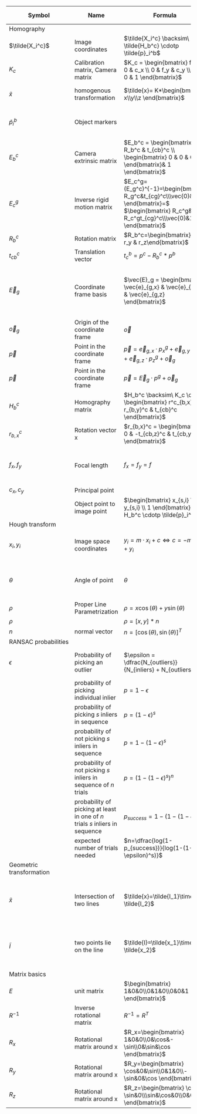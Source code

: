 | Symbol                    | Name                                                                         | Formula                                                                                                                                       | Description / Example                                    |
| ------------------------- | ---------------------------------------------------------------------------- | --------------------------------------------------------------------------------------------------------------------------------------------- | -------------------------------------------------------- |
| Homography                |
| $\tilde{X_i^c}$           | Image coordinates                                                            | $\tilde{X_i^c} \backsim\ \tilde{H_b^c} \cdotp \tilde{p}_i^b$                                                                                  |                                                          |
| $K_c$                     | Calibration matrix, Camera matrix                                            | $K_c = \begin{bmatrix} f_x & 0 & c_x \\ 0 & f_y & c_y \\ 0 & 0 & 1 \end{bmatrix}$                                                             |                                                          |
| $\tilde{x}$               | homogenous transformation                                                    | $\tilde{x}= K*\begin{bmatrix} x\\y\\z \end{bmatrix}$                                                                                          | for direction of light rays f.e.                         |
| $\tilde{p}_i^b$           | Object markers                                                               |                                                                                                                                               | Coordinates on the planar object                         |
| $E_b^c$                   | Camera extrinsic matrix                                                      | $E_b^c = \begin{bmatrix} R_b^c & t_{cb}^c \\ \begin{bmatrix} 0 & 0 & 0 \end{bmatrix}& 1 \end{bmatrix}$                                        | Relative pose between object and camera                  |
| $E_c^g$                   | Inverse rigid motion matrix                                                  | $E_c^g=(E_g^c)^{-1}=\begin{bmatrix} R_g^c&t_{cg}^c\\\vec{0}&1 \end{bmatrix}=$ $\begin{bmatrix} R_c^g&-R_c^gt_{cg}^c\\\vec{0}&1 \end{bmatrix}$ |                                                          |
| $R_b^c$                   | Rotation matrix                                                              | $R_b^c=\begin{bmatrix}r_x & r_y & r_z\end{bmatrix}$                                                                                           |                                                          |
| $t_{cb}^c$                | Translation vector                                                           | $t_c^b=p^c-R_b^c*p^b$                                                                                                                         |                                                          |
| $\vec{E}_g$               | Coordinate frame basis                                                       | $\vec{E}_g = \begin{bmatrix} \vec{e}_{g,x} & \vec{e}_{g,y} & \vec{e}_{g,z} \end{bmatrix}$                                                     | A coordinate frame consists of a basis and and an origin |
| $\vec{o}_g$               | Origin of the coordinate frame                                               | $\vec{o}$                                                                                                                                     |                                                          |
| $\vec{p}$                 | Point in the coordinate frame                                                | $\vec{p} = \vec{e}_{g,x} \cdotp p_x^g + \vec{e}_{g,y} \cdotp p_y^g + \vec{e}_{g,z} \cdotp p_z^g + \vec{o}_g$                                  |                                                          |
| $\vec{p}$                 | Point in the coordinate frame                                                | $\vec{p} = \vec{E}_g \cdotp p^g + \vec{o}_g$                                                                                                  |                                                          |
| $H_b^c$                   | Homography matrix                                                            | $H_b^c \backsim\ K_c \cdotp \begin{bmatrix} r^c_{b,x} & r_{b,y}^c & t_{cb}^c \end{bmatrix}$                                                   |                                                          |
| $r_{b,x}^c$               | Rotation vector x                                                            | $r_{b,x}^c = \begin{bmatrix} 0 & -t_{cb,z}^c & t_{cb,y}^c \end{bmatrix}$                                                                      |                                                          |
| $f_x, f_y$                | Focal length                                                                 | $f_x = f_y = f$                                                                                                                               | assume: focal length is the same in both directions      |
| $c_x, c_y$                | Principal point                                                              |                                                                                                                                               |                                                          |
|                           | Object point to image point                                                  | $\begin{bmatrix} x_{s,i} \\ y_{s,i} \\ 1 \end{bmatrix} = H_b^c \cdotp \tilde{p}_i^b$                                                          |                                                          |
| Hough&nbsp;transform      |
| $x_i, y_i$                | Image space coordinates                                                      | $y_i = m \cdotp x_i + c \Leftrightarrow c = - m \cdotp x_i + y_i$                                                                             | Converted to parameter space, lines                      |
| $\theta$                  | Angle of point                                                               | $\theta$                                                                                                                                      | angle between $x$ and line in parameter space            |
| $\rho$                    | Proper Line Parametrization                                                  | $\rho = x \cos(\theta) + y \sin(\theta)$                                                                                                      | length of line                                           |
| $\rho$                    |                                                                              | $\rho =[x,y]*n$                                                                                                                               |                                                          |
| $n$                       | normal vector                                                                | $n = [\cos(\theta), \sin(\theta)]^T$                                                                                                          |                                                          |
| RANSAC&nbsp;probabilities |
| $\epsilon$                | Probability of picking an outlier                                            | $\epsilon = \dfrac{N_{outliers}}{N_{inliers} + N_{outliers}}$                                                                                 | with $N$ = no of, $s$ = points, $n$ = no. of trials      |
|                           | probability of picking individual inlier                                     | $p=1-\epsilon$                                                                                                                                |
|                           | probability of picking $s$ inliers in sequence                               | $p=(1-\epsilon)^s$                                                                                                                            |
|                           | probability of not picking $s$ inliers in sequence                           | $p=1-(1-\epsilon)^s$                                                                                                                          |
|                           | probability of not picking $s$ inliers in sequence of $n$ trials             | $p=(1-(1-\epsilon)^s)^n$                                                                                                                      |
|                           | probability of picking at least in one of $n$ trials $s$ inliers in sequence | $p_{success}=1-(1-(1-\epsilon)^s)^n$                                                                                                          | for lines 2 , for circles 3 points are needed            |
|                           | expected number of trials needed                                             | $n=\dfrac{log(1-p_{success})}{log(1-(1-\epsilon)^s)}$                                                                                         |
| Geometric transformation  |
| $\tilde{x}$               | Intersection of two lines                                                    | $\tilde{x}=\tilde{I_1}\times \tilde{I_2}$                                                                                                     | cross product of two lines defines their intersection    |
| $\tilde{I}$               | two points lie on the line                                                   | $\tilde{I}=\tilde{x_1}\times \tilde{x_2}$                                                                                                     | cross product of two points define their collective line |
| Matrix basics             |
| $E$                       | unit matrix                                                                  | $\begin{bmatrix} 1&0&0\\0&1&0\\0&0&1  \end{bmatrix}$                                                                                          |
| $R^{-1}$                  | Inverse rotational matrix                                                    | $R^{-1} = R^T$                                                                                                                                |
| $R_x$                     | Rotational matrix around x                                                   | $R_x=\begin{bmatrix} 1&0&0\\0&\cos&-\sin\\0&\sin&\cos  \end{bmatrix}$                                                                         |
| $R_y$                     | Rotational matrix around x                                                   | $R_y=\begin{bmatrix} \cos&0&\sin\\0&1&0\\-\sin&0&\cos  \end{bmatrix}$                                                                         |
| $R_z$                     | Rotational matrix around x                                                   | $R_z=\begin{bmatrix} \cos&-\sin&0\\\sin&\cos&0\\0&0&1 \end{bmatrix}$                                                                          |